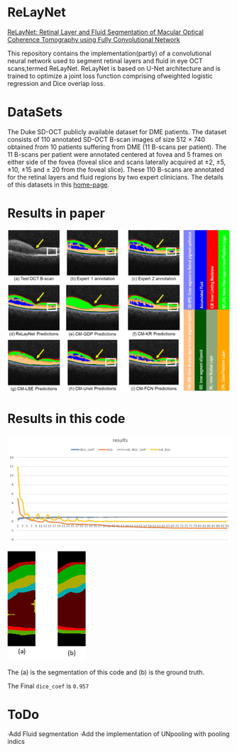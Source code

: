 # ReLayNet
[ReLayNet: Retinal Layer and Fluid Segmentation of Macular Optical Coherence Tomography using Fully Convolutional Network](https://arxiv.org/abs/1704.02161)

This repository contains the implementation(partly) of a convolutional neural network used to segment retinal layers and fluid in eye OCT scans,termed ReLayNet. ReLayNet is based on U-Net architecture and is trained to optimize a joint loss function comprising ofweighted logistic regression and Dice overlap loss.

# DataSets

The Duke SD-OCT publicly available dataset for DME patients. The dataset consists of 110 annotated SD-OCT B-scan images of size 512 × 740 obtained from 10 patients suffering from DME (11 B-scans per patient). The 11 B-scans per patient were annotated centered at fovea and 5 frames on either side of the fovea (foveal slice and scans laterally acquired at ±2, ±5, ±10, ±15 and ± 20 from the foveal slice). These 110 B-scans are annotated for the retinal layers and fluid regions by two expert clinicians. The details of this datasets in this [home-page](http://people.duke.edu/~sf59/Chiu_BOE_2014_dataset.htm).
# Results in paper

![image](https://github.com/Atomwh/ReLayNet/blob/master/image-folder/TIM%E6%88%AA%E5%9B%BE20180124162701.png)

# Results in this code

![results](https://github.com/Atomwh/ReLayNet/blob/master/image-folder/result.png)

![compare](https://github.com/Atomwh/ReLayNet/blob/master/image-folder/compare.png)

The (a) is the segmentation of this code and (b) is the ground truth.

The Final `dice_coef` is `0.957`
# ToDo
·Add Fluid segmentation
·Add the implementation of UNpooling with pooling indics
